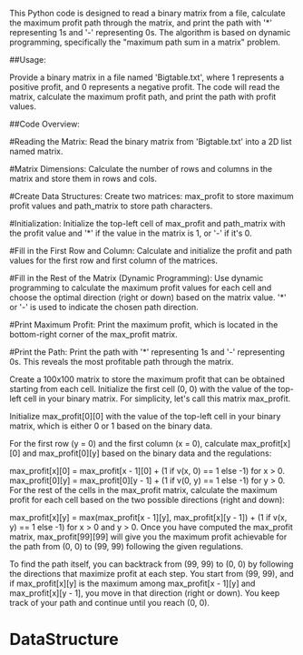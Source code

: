 This Python code is designed to read a binary matrix from a file, calculate the maximum profit path through the matrix, and print the path with '*' representing 1s and '-' representing 0s. The algorithm is based on dynamic programming, specifically the "maximum path sum in a matrix" problem.

##Usage:

Provide a binary matrix in a file named 'Bigtable.txt', where 1 represents a positive profit, and 0 represents a negative profit.
The code will read the matrix, calculate the maximum profit path, and print the path with profit values.  

##Code Overview:

#Reading the Matrix:
Read the binary matrix from 'Bigtable.txt' into a 2D list named matrix.  

#Matrix Dimensions:
Calculate the number of rows and columns in the matrix and store them in rows and cols.  

#Create Data Structures:
Create two matrices: max_profit to store maximum profit values and path_matrix to store path characters.  

#Initialization:
Initialize the top-left cell of max_profit and path_matrix with the profit value and '*' if the value in the matrix is 1, or '-' if it's 0.  

#Fill in the First Row and Column:
Calculate and initialize the profit and path values for the first row and first column of the matrices.  

#Fill in the Rest of the Matrix (Dynamic Programming):
Use dynamic programming to calculate the maximum profit values for each cell and choose the optimal direction (right or down) based on the matrix value. '*' or '-' is used to indicate the chosen path direction.  

#Print Maximum Profit:
Print the maximum profit, which is located in the bottom-right corner of the max_profit matrix.  

#Print the Path:
Print the path with '*' representing 1s and '-' representing 0s. This reveals the most profitable path through the matrix.  



Create a 100x100 matrix to store the maximum profit that can be obtained starting from each cell. Initialize the first cell (0, 0) with the value of the top-left cell in your binary matrix. For simplicity, let's call this matrix max_profit.

Initialize max_profit[0][0] with the value of the top-left cell in your binary matrix, which is either 0 or 1 based on the binary data.

For the first row (y = 0) and the first column (x = 0), calculate max_profit[x][0] and max_profit[0][y] based on the binary data and the regulations:

max_profit[x][0] = max_profit[x - 1][0] + (1 if v(x, 0) == 1 else -1) for x > 0.
max_profit[0][y] = max_profit[0][y - 1] + (1 if v(0, y) == 1 else -1) for y > 0.
For the rest of the cells in the max_profit matrix, calculate the maximum profit for each cell based on the two possible directions (right and down):

max_profit[x][y] = max(max_profit[x - 1][y], max_profit[x][y - 1]) + (1 if v(x, y) == 1 else -1) for x > 0 and y > 0.
Once you have computed the max_profit matrix, max_profit[99][99] will give you the maximum profit achievable for the path from (0, 0) to (99, 99) following the given regulations.

To find the path itself, you can backtrack from (99, 99) to (0, 0) by following the directions that maximize profit at each step. You start from (99, 99), and if max_profit[x][y] is the maximum among max_profit[x - 1][y] and max_profit[x][y - 1], you move in that direction (right or down). You keep track of your path and continue until you reach (0, 0).

# DataStructure
